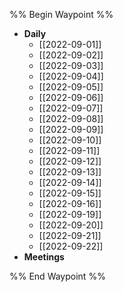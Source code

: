 
%% Begin Waypoint %%
- **Daily**
	- [[2022-09-01]]
	- [[2022-09-02]]
	- [[2022-09-03]]
	- [[2022-09-04]]
	- [[2022-09-05]]
	- [[2022-09-06]]
	- [[2022-09-07]]
	- [[2022-09-08]]
	- [[2022-09-09]]
	- [[2022-09-10]]
	- [[2022-09-11]]
	- [[2022-09-12]]
	- [[2022-09-13]]
	- [[2022-09-14]]
	- [[2022-09-15]]
	- [[2022-09-16]]
	- [[2022-09-19]]
	- [[2022-09-20]]
	- [[2022-09-21]]
	- [[2022-09-22]]
- **Meetings**

%% End Waypoint %%